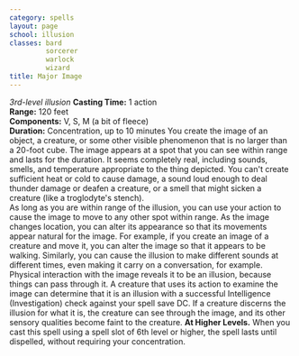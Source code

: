 ```yaml
---
category: spells
layout: page
school: illusion
classes: bard
         sorcerer
         warlock
         wizard
title: Major Image 
---
```

_3rd-level illusion_ 
**Casting Time:** 1 action    
**Range:** 120 feet    
**Components:** V, S, M (a bit of fleece)    
**Duration:** Concentration, up to 10 minutes 
You create the image of an object, a creature, or some other visible phenomenon that is no larger than a 20-foot cube. The image appears at a spot that you can see within range and lasts for the duration. It seems completely real, including sounds, smells, and temperature appropriate to the thing depicted. You can't create sufficient heat or cold to cause damage, a sound loud enough to deal thunder damage or deafen a creature, or a smell that might sicken a creature (like a troglodyte's stench).    
As long as you are within range of the illusion, you can use your action to cause the image to move to any other spot within range. As the image changes location, you can alter its appearance so that its movements appear natural for the image. For example, if you create an image of a creature and move it, you can alter the image so that it appears to be walking. Similarly, you can cause the illusion to make different sounds at different times, even making it carry on a conversation, for example.    
Physical interaction with the image reveals it to be an illusion, because things can pass through it. A creature that uses its action to examine the image can determine that it is an illusion with a successful Intelligence (Investigation) check against your spell save DC. If a creature discerns the illusion for what it is, the creature can see through the image, and its other sensory qualities become faint to the creature. 
**At Higher Levels.** When you cast this spell using a spell slot of 6th level or higher, the spell lasts until dispelled, without requiring your concentration. 